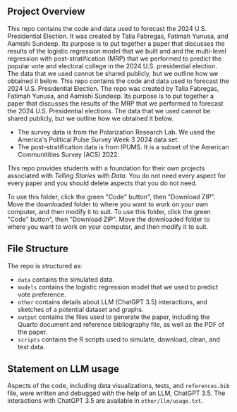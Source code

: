  ## Project Overview

This repo contains the code and data used to forecast the 2024 U.S. Presidential Election. It was created by Talia Fabregas, Fatimah Yunusa, and Aamishi Sundeep. Its purpose is to put together a paper that discusses the results of the logistic regression model that we built and and the multi-level regression with post-stratification (MRP) that we performed to predict the popular vote and electoral college in the 2024 U.S. presidential election. The data that we used cannot be shared publicly, but we outline how we obtained it below.
This repo contains the code and data used to forecast the 2024 U.S. Presidential Election. The repo was created by Talia Fabregas, Fatimah Yunusa, and Aamishi Sundeep. Its purpose is to put together a paper that discusses the results of the MRP that we performed to forecast the 2024 U.S. Presidential elections. The data that we used cannot be shared publicly, but we outline how we obtained it below.

- The survey data is from the Polarization Research Lab. We used the America's Political Pulse Survey Week 3 2024 data set.
- The post-stratification data is from IPUMS. It is a subset of the American Communitities Survey (ACS) 2022.

This repo provides students with a foundation for their own projects associated with *Telling Stories with Data*. You do not need every aspect for every paper and you should delete aspects that you do not need.

To use this folder, click the green "Code" button", then "Download ZIP". Move the downloaded folder to where you want to work on your own computer, and then modify it to suit.
To use this folder, click the green "Code" button", then "Download ZIP". Move the downloaded folder to where you want to work on your computer, and then modify it to suit.


## File Structure

The repo is structured as:

-   `data` contains the simulated data.
-   `models` contains the logistic regression model that we used to predict vote preference. 
-   `other` contains details about LLM (ChatGPT 3.5) interactions, and sketches of a potential dataset and graphs.
-   `output` contains the files used to generate the paper, including the Quarto document and reference bibliography file, as well as the PDF of the paper. 
-   `scripts` contains the R scripts used to simulate, download, clean, and test data.


## Statement on LLM usage

Aspects of the code, including data visualizations, tests, and `references.bib` file, were written and debugged with the help of an LLM, ChatGPT 3.5. The interactions with ChatGPT 3.5 are available in `other/llm/usage.txt`. 
